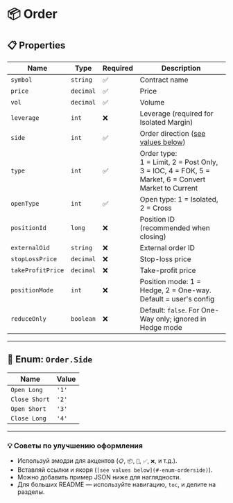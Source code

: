 
# 📦 Order

## 📋 Properties

| **Name**           | **Type**   | **Required** | **Description** |
|--------------------|------------|--------------|------------------|
| `symbol`           | `string`   | ✅            | Contract name |
| `price`            | `decimal`  | ✅            | Price |
| `vol`              | `decimal`  | ✅            | Volume |
| `leverage`         | `int`      | ❌            | Leverage (required for Isolated Margin) |
| `side`             | `int`      | ✅            | Order direction ([see values below](#-enum-orderside)) |
| `type`             | `int`      | ✅            | Order type: <br>1 = Limit, 2 = Post Only, 3 = IOC, 4 = FOK, 5 = Market, 6 = Convert Market to Current |
| `openType`         | `int`      | ✅            | Open type: 1 = Isolated, 2 = Cross |
| `positionId`       | `long`     | ❌            | Position ID (recommended when closing) |
| `externalOid`      | `string`   | ❌            | External order ID |
| `stopLossPrice`    | `decimal`  | ❌            | Stop-loss price |
| `takeProfitPrice`  | `decimal`  | ❌            | Take-profit price |
| `positionMode`     | `int`      | ❌            | Position mode: 1 = Hedge, 2 = One-way. Default = user's config |
| `reduceOnly`       | `boolean`  | ❌            | Default: `false`. For One-Way only; ignored in Hedge mode |

---

## 🎯 Enum: `Order.Side`

| **Name**       | **Value** |
|----------------|-----------|
| `Open Long`    | `'1'`     |
| `Close Short`  | `'2'`     |
| `Open Short`   | `'3'`     |
| `Close Long`   | `'4'`     |

---

### 💡 Советы по улучшению оформления

- Используй эмодзи для акцентов (`📋`, `📦`, `🎯`, `✅`, `❌`, и т.д.).
- Вставляй ссылки и якоря (`[see values below](#-enum-orderside)`).
- Можно добавить пример JSON ниже для наглядности.
- Для больших README — используйте навигацию, `toc`, и делите на разделы.